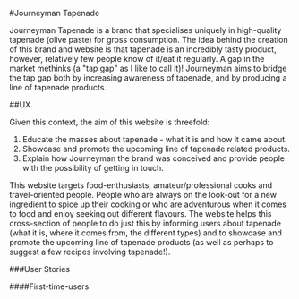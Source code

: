 #Journeyman Tapenade

  Journeyman Tapenade is a brand that specialises uniquely in high-quality tapenade (olive paste) for gross consumption.
The idea behind the creation of this brand and website is that tapenade is an incredibly tasty product, however, relatively 
few people know of it/eat it regularly.  A gap in the market methinks (a "tap gap" as I like to call it)!  Journeyman aims to 
bridge the tap gap both by increasing awareness of tapenade, and by producing a line of tapenade products.  

##UX

Given this context, 
the aim of this website is threefold:

1.  Educate the masses about tapenade - what it is and how it came about.
2.  Showcase and promote the upcoming line of tapenade related products.
3.  Explain how Journeyman the brand was conceived and provide people with the possibility of getting in touch.

This website targets food-enthusiasts, amateur/professional cooks and travel-oriented people.  People who are always on the look-out
for a new ingredient to spice up their cooking or who are adventurous when it comes to food and enjoy seeking out different flavours. 
The website helps this cross-section of people to do just this by informing users about tapenade (what it is, where it comes from, 
the different types) and to showcase and promote the upcoming line of tapenade products (as well as perhaps to suggest a few recipes 
involving tapenade!).  

###User Stories

####First-time-users
